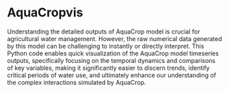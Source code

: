 # AquaCropvis

Understanding the detailed outputs of AquaCrop model is crucial for agricultural water management. However, the raw numerical data generated by this model can be challenging to instantly or directly interpret. This Python code enables quick visualization of the AquaCrop model timeseries outputs, specifically focusing on the temporal dynamics and comparisons of key variables, making it significantly easier to discern trends, identify critical periods of water use, and ultimately enhance our understanding of the complex interactions simulated by AquaCrop.

